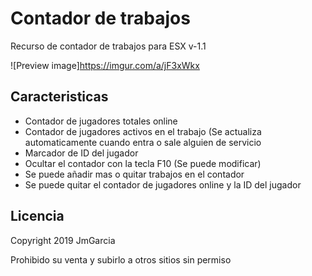 # Contador de trabajos

Recurso de contador de trabajos para ESX v-1.1

![Preview image]https://imgur.com/a/jF3xWkx

## Caracteristicas

- Contador de jugadores totales online
- Contador de jugadores activos en el trabajo (Se actualiza automaticamente cuando entra o sale alguien de servicio
- Marcador de ID del jugador
- Ocultar el contador con la tecla F10 (Se puede modificar)
- Se puede añadir mas o quitar trabajos en el contador
- Se puede quitar el contador de jugadores online y la ID del jugador


## Licencia

Copyright 2019 JmGarcia

Prohibido su venta y subirlo a otros sitios sin permiso

